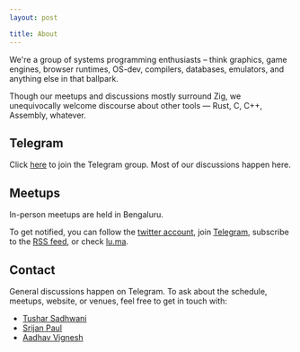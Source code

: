 ```yaml
---
layout: post

title: About
---
```


We're a group of systems programming enthusiasts –
think graphics, game engines, browser runtimes, OS-dev,
compilers, databases, emulators, and anything else in that ballpark.

Though our meetups and discussions mostly surround Zig,
we unequivocally welcome discourse about other tools — Rust, C, C++, Assembly, whatever.

## Telegram

Click [here](https://t.me/zigindia) to join the Telegram group.
Most of our discussions happen here.

## Meetups

In-person meetups are held in Bengaluru.

To get notified, you can follow the [twitter account](https://twitter.com/zigblr),
join [Telegram](https://t.me/zigindia), subscribe to the [RSS feed](/feed.xml),
or check [lu.ma](https://lu.ma/zigblr).

## Contact

General discussions happen on Telegram.
To ask about the schedule, meetups, website, or venues, feel free to get in touch with:

- [Tushar Sadhwani](https://tushar.lol/)
- [Srijan Paul](https://injuly.in/)
- [Aadhav Vignesh](https://databases.systems/)

